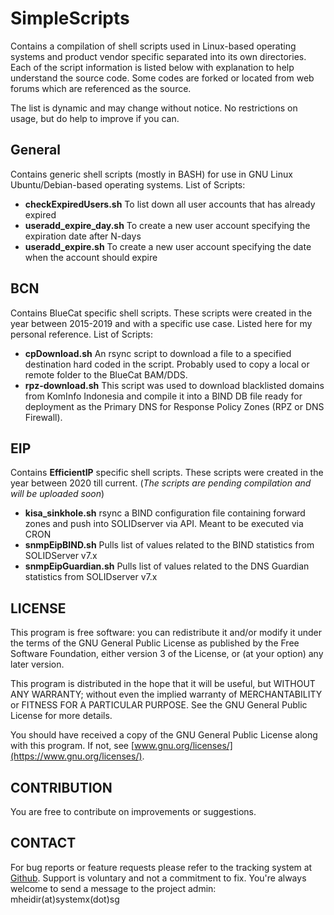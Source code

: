 # SimpleScripts

Contains a compilation of shell scripts used in Linux-based operating systems and product vendor specific separated into its own directories. Each of the script information is listed below with explanation to help understand the source code. Some codes are forked or located from web forums which are referenced as the source.

The list is dynamic and may change without notice. No restrictions on usage, but do help to improve if you can.


## General

Contains generic shell scripts (mostly in BASH) for use in GNU Linux Ubuntu/Debian-based operating systems.
List of Scripts:
- **checkExpiredUsers.sh**
To list down all user accounts that has already expired
- **useradd_expire_day.sh**
To create a new user account specifying the expiration date after N-days
- **useradd_expire.sh**
To create a new user account specifying the date when the account should expire


## BCN

Contains BlueCat specific shell scripts. These scripts were created in the year between 2015-2019 and with a specific use case. Listed here for my personal reference.
List of Scripts:
- **cpDownload.sh**
An rsync script to download a file to a specified destination hard coded in the script. Probably used to copy a local or remote folder to the BlueCat BAM/DDS.
- **rpz-download.sh**
This script was used to download blacklisted domains from KomInfo Indonesia and compile it into a BIND DB file ready for deployment as the Primary DNS for Response Policy Zones (RPZ or DNS Firewall).


## EIP

Contains **EfficientIP** specific shell scripts. These scripts were created in the year between 2020 till current. (*The scripts are pending compilation and will be uploaded soon*)
- **kisa_sinkhole.sh**
rsync a BIND configuration file containing forward zones and push into SOLIDserver via API. Meant to be executed via CRON
- **snmpEipBIND.sh**
Pulls list of values related to the BIND statistics from SOLIDServer v7.x
- **snmpEipGuardian.sh**
Pulls list of values related to the DNS Guardian statistics from SOLIDserver v7.x

## LICENSE

This program is free software: you can redistribute it and/or modify it under the terms of the GNU General Public License as published by the Free Software Foundation, either version 3 of the License, or (at your option) any later version.

This program is distributed in the hope that it will be useful, but WITHOUT ANY WARRANTY; without even the implied warranty of MERCHANTABILITY or FITNESS FOR A PARTICULAR PURPOSE. See the GNU General Public License for more details.

You should have received a copy of the GNU General Public License along with this program. If not, see  [www.gnu.org/licenses/](https://www.gnu.org/licenses/).

## CONTRIBUTION

You are free to contribute on improvements or suggestions.

## CONTACT

For bug reports or feature requests please refer to the tracking system at  [Github](https://github.com/mheidir/BASHScripts/issues). Support is voluntary and not a commitment to fix.
You're always welcome to send a message to the project admin: mheidir(at)systemx(dot)sg
